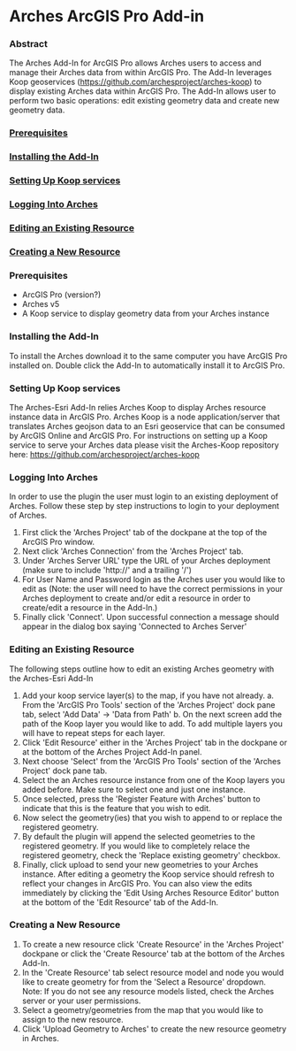 # Arches ArcGIS Pro Add-in

### Abstract
  The Arches Add-In for ArcGIS Pro allows Arches users to access and manage their Arches data from within ArcGIS Pro. The Add-In leverages Koop geoservices (https://github.com/archesproject/arches-koop) to display existing Arches data within ArcGIS Pro. The Add-In allows user to perform two basic operations: edit existing geometry data and create new geometry data.
  
### [Prerequisites](#prerequisites)
### [Installing the Add-In](#installing-the-add-in)
### [Setting Up Koop services](#setting-up-koop-services)
### [Logging Into Arches](#logging-into-arches)
### [Editing an Existing Resource](#editing-an-existing-resource)
### [Creating a New Resource](#creating-a-new-resource)
  
  
### Prerequisites
  - ArcGIS Pro (version?)
  - Arches v5
  - A Koop service to display geometry data from your Arches instance
  
### Installing the Add-In
  To install the Arches download it to the same computer you have ArcGIS Pro installed on. Double click the Add-In to automatically install it to ArcGIS Pro.
  
### Setting Up Koop services
  The Arches-Esri Add-In relies Arches Koop to display Arches resource instance data in ArcGIS Pro. Arches Koop is a node application/server that translates Arches geojson data to an Esri geoservice that can be consumed by ArcGIS Online and ArcGIS Pro. For instructions on setting up a Koop service to serve your Arches data please visit the Arches-Koop repository here: https://github.com/archesproject/arches-koop

### Logging Into Arches
  In order to use the plugin the user must login to an existing deployment of Arches. Follow these step by step instructions to login to your deployment of Arches.
   1. First click the 'Arches Project' tab of the dockpane at the top of the ArcGIS Pro window. 
   2. Next click 'Arches Connection' from the 'Arches Project' tab.
   3. Under 'Arches Server URL' type the URL of your Arches deployment (make sure to include 'http://' and a trailing '/')
   4. For User Name and Password login as the Arches user you would like to edit as (Note: the user will need to have the correct permissions in your Arches deployment to create and/or edit a resource in order to create/edit a resource in the Add-In.)
   5. Finally click 'Connect'. Upon successful connection a message should appear in the dialog box saying 'Connected to Arches Server'
   
### Editing an Existing Resource
  The following steps outline how to edit an existing Arches geometry with the Arches-Esri Add-In
   1. Add your koop service layer(s) to the map, if you have not already.
      a. From the 'ArcGIS Pro Tools' section of the 'Arches Project' dock pane tab, select 'Add Data' -> 'Data from Path'
      b. On the next screen add the path of the Koop layer you would like to add. To add multiple layers you will have to repeat steps for each layer.
   2. Click 'Edit Resource' either in the 'Arches Project' tab in the dockpane or at the bottom of the Arches Project Add-In panel.
   3. Next choose 'Select' from the 'ArcGIS Pro Tools' section of the 'Arches Project' dock pane tab.
   4. Select the an Arches resource instance from one of the Koop layers you added before. Make sure to select one and just one instance.
   5. Once selected, press the 'Register Feature with Arches' button to indicate that this is the feature that you wish to edit.
   6. Now select the geometry(ies) that you wish to append to or replace the registered geometry.
   7. By default the plugin will append the selected geometries to the registered geometry. If you would like to completely relace the registered geometry, check         the 'Replace existing geometry' checkbox.
   8. Finally, click upload to send your new geometries to your Arches instance.
   After editing a geometry the Koop service should refresh to reflect your changes in ArcGIS Pro. You can also view the edits immediately by clicking the 'Edit        Using Arches Resource Editor' button at the bottom of the 'Edit Resource' tab of the Add-In.

### Creating a New Resource
  1. To create a new resource click 'Create Resource' in the 'Arches Project' dockpane or click the 'Create Resource' tab at the bottom of the Arches Add-In.
  2. In the 'Create Resource' tab select resource model and node you would like to create geometry for from the 'Select a Resource' dropdown. Note: If you do not see any resource models listed, check the Arches server or your user permissions.
  3. Select a geometry/geometries from the map that you would like to assign to the new resource.
  4. Click 'Upload Geometry to Arches' to create the new resource geometry in Arches.


